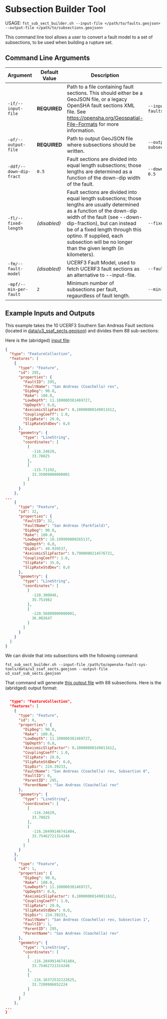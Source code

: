 # Subsection Builder Tool

USAGE: `fst_sub_sect_builder.sh --input-file </path/to/faults.geojson> --output-file </path/to/subsections.geojson>`

This command line tool allows a user to convert a fault model to a set of subsections, to be used when building a rupture set.

## Command Line Arguments

| Argument | Default Value | Description | Example |
|---|---|---|---|
| `-if/--input-file` | **REQUIRED** | Path to a file containing fault sections. This should either be a GeoJSON file, or a legacy OpenSHA fault sections XML file. See https://opensha.org/Geospatial-File-Formats for more information. | `--input-file faults.geojson` |
| `-of/--output-file` | **REQUIRED** | Path to output GeoJSON file where subsections should be written. | `--output-file subsections.geojson` |
| `-ddf/--down-dip-fract` | `0.5` | Fault sections are divided into equal length subsections; those lengths are determined as a function of the down-dip width of the fault. | `--down-dip-fract 0.5` |
| `-fl/--fixed-length` | _(disabled)_ | Fault sections are divided into equal length subsections; those lengths are usually determined as a function of the down-dip width of the fault (see --down-dip-fraction), but can instead be of a fixed length through this optino. If supplied, each subsection will be no longer than the given length (in kilometers). | `--fixed-length 10` |
| `-fm/--fault-model` | _(disabled)_ | UCERF3 Fault Model, used to fetch UCERF3 fault sections as an alternative to --input-file. | `--fault-model FM3_1` |
| `-mpf/--min-per-fault` | `2` | Minimum number of subsections per fault, regaurdless of fault length. | `--min-per-fault 2` |

## Example Inputs and Outputs

This example takes the 10 UCERF3 Southern San Andreas Fault sections (located in [data/u3_ssaf_sects.geojson](../data/u3_ssaf_sects.geojson)) and divides them 88 sub-sections:

Here is the (abridged) [input file](../data/u3_ssaf_sects.geojson):

```json
{
  "type": "FeatureCollection",
  "features": [
    {
      "type": "Feature",
      "id": 295,
      "properties": {
        "FaultID": 295,
        "FaultName": "San Andreas (Coachella) rev",
        "DipDeg": 90.0,
        "Rake": 180.0,
        "LowDepth": 11.100000381469727,
        "UpDepth": 0.0,
        "AseismicSlipFactor": 0.10000000149011612,
        "CouplingCoeff": 1.0,
        "SlipRate": 20.0,
        "SlipRateStdDev": 0.0
      },
      "geometry": {
        "type": "LineString",
        "coordinates": [
          [
            -116.24629,
            33.78825
          ],
          [
            -115.71192,
            33.35009000000001
          ]
        ]
      }
    },
...
    {
      "type": "Feature",
      "id": 32,
      "properties": {
        "FaultID": 32,
        "FaultName": "San Andreas (Parkfield)",
        "DipDeg": 90.0,
        "Rake": 180.0,
        "LowDepth": 10.199999809265137,
        "UpDepth": 0.0,
        "DipDir": 49.939537,
        "AseismicSlipFactor": 0.7900000214576721,
        "CouplingCoeff": 1.0,
        "SlipRate": 35.0,
        "SlipRateStdDev": 0.0
      },
      "geometry": {
        "type": "LineString",
        "coordinates": [
          [
            -120.300046,
            35.751982
          ],
          [
            -120.56089000000001,
            36.002647
          ]
        ]
      }
    }
  ]
}
```

We can divide that into subsections with the following command:

```
fst_sub_sect_builder.sh --input-file /path/to/opensha-fault-sys-tools/data/u3_ssaf_sects.geojson --output-file u3_ssaf_sub_sects.geojson
```

That command will generate [this output file](data/u3_ssaf_sub_sects.geojson) with 88 subsections. Here is the (abridged) output format:

```json

  "type": "FeatureCollection",
  "features": [
    {
      "type": "Feature",
      "id": 0,
      "properties": {
        "DipDeg": 90.0,
        "Rake": 180.0,
        "LowDepth": 11.100000381469727,
        "UpDepth": 0.0,
        "AseismicSlipFactor": 0.10000000149011612,
        "CouplingCoeff": 1.0,
        "SlipRate": 20.0,
        "SlipRateStdDev": 0.0,
        "DipDir": 224.39233,
        "FaultName": "San Andreas (Coachella) rev, Subsection 0",
        "FaultID": 0,
        "ParentID": 295,
        "ParentName": "San Andreas (Coachella) rev"
      },
      "geometry": {
        "type": "LineString",
        "coordinates": [
          [
            -116.24629,
            33.78825
          ],
          [
            -116.20499146741484,
            33.75462721314246
          ]
        ]
      }
    },
    {
      "type": "Feature",
      "id": 1,
      "properties": {
        "DipDeg": 90.0,
        "Rake": 180.0,
        "LowDepth": 11.100000381469727,
        "UpDepth": 0.0,
        "AseismicSlipFactor": 0.10000000149011612,
        "CouplingCoeff": 1.0,
        "SlipRate": 20.0,
        "SlipRateStdDev": 0.0,
        "DipDir": 224.39233,
        "FaultName": "San Andreas (Coachella) rev, Subsection 1",
        "FaultID": 1,
        "ParentID": 295,
        "ParentName": "San Andreas (Coachella) rev"
      },
      "geometry": {
        "type": "LineString",
        "coordinates": [
          [
            -116.20499146741484,
            33.75462721314246
          ],
          [
            -116.16372532122625,
            33.7209906852224
          ]
        ]
      }
    },
...
}
```
